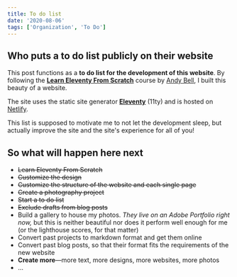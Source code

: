 ```yaml
---
title: To do list
date: '2020-08-06'
tags: ['Organization', 'To Do']
---
```


## Who puts a to do list publicly on their website

This post functions as a **to do list for the development of this website**. By following the [**Learn Eleventy From Scratch**](https://piccalil.li/course/learn-eleventy-from-scratch/) course by [Andy Bell](https://hankchizljaw.com/), I built this beauty of a website.

The site uses the static site generator **[Eleventy](https://11ty.dev)** (11ty) and is hosted on [Netlify](https://netlify.com).

This list is supposed to motivate me to not let the development sleep, but actually improve the site and the site's experience for all of you!

## So what will happen here next

- ~~Learn Eleventy From Scratch~~
- ~~Customize the design~~
- ~~Customize the structure of the website and each single page~~
- ~~Create a photography project~~
- ~~Start a to do list~~
- ~~Exclude drafts from blog posts~~
- Build a gallery to house my photos. _They live on an Adobe Portfolio right now,_ but this is neither beautiful nor does it perform well enough for me (or the lighthouse scores, for that matter)
- Convert past projects to markdown format and get them online
- Convert past blog posts, so that their format fits the requirements of the new website
- **Create more**—more text, more designs, more websites, more photos
- ...
